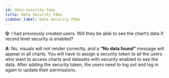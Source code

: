 ```yaml
---
id: data-security-faqs
title: Data Security FAQs
sidebar_label: Data Security FAQs
---
```

<div style={{textAlign: "justify"}}>

**Q**: I had previously created users. Will they be able to see the chart’s data if record level security is enabled?

**A**: No, visuals will not render correctly, and a **“No data found”** message will appear in all charts. You will have to assign a security token to all the users who want to access charts and datasets with security enabled to see the data. After adding the security token, the users need to log out and log in again to update their permissions.
</div>